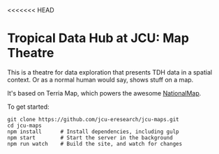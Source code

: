 <<<<<<< HEAD

Tropical Data Hub at JCU: Map Theatre
=====================================

This is a theatre for data exploration that presents TDH data in a
spatial context.  Or as a normal human would say, shows stuff on a
map.

It's based on Terria Map, which powers the awesome
[NationalMap](nationalmap.gov.au).

To get started:

```
git clone https://github.com/jcu-eresearch/jcu-maps.git
cd jcu-maps
npm install      # Install dependencies, including gulp
npm start        # Start the server in the background
npm run watch    # Build the site, and watch for changes
```
